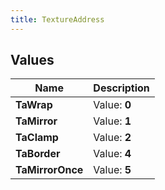 ```yaml
---
title: TextureAddress
---
```


## Values
| Name | Description |
| ---- | ----------- |
| **TaWrap** | Value: **0** |
| **TaMirror** | Value: **1** |
| **TaClamp** | Value: **2** |
| **TaBorder** | Value: **4** |
| **TaMirrorOnce** | Value: **5** |

